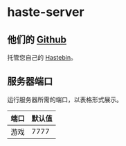 # haste-server

## 他们的 [Github](https://github.com/seejohnrun/haste-server)

托管您自己的 [Hastebin](https://hastebin.com)。

## 服务器端口

运行服务器所需的端口，以表格形式展示。

| 端口 | 默认值 |
| ---- | ------ |
| 游戏 | 7777   | 